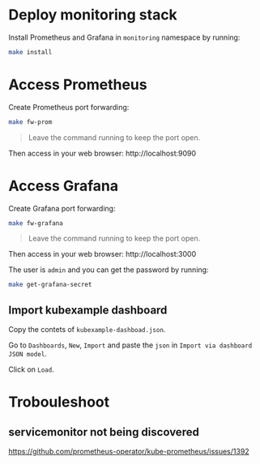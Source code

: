 # Deploy monitoring stack

Install Prometheus and Grafana in `monitoring` namespace by running:

```bash
make install
```

# Access Prometheus

Create Prometheus port forwarding:

```bash
make fw-prom
```

> Leave the command running to keep the port open.

Then access in your web browser: http://localhost:9090

# Access Grafana

Create Grafana port forwarding:

```bash
make fw-grafana
```

> Leave the command running to keep the port open.

Then access in your web browser: http://localhost:3000

The user is `admin` and you can get the password by running:

```bash
make get-grafana-secret
```

## Import kubexample dashboard

Copy the contets of `kubexample-dashboad.json`.

Go to `Dashboards`, `New`, `Import` and paste the `json` in `Import via dashboard JSON model`.

Click on `Load`.

# Trobouleshoot

## servicemonitor not being discovered

https://github.com/prometheus-operator/kube-prometheus/issues/1392